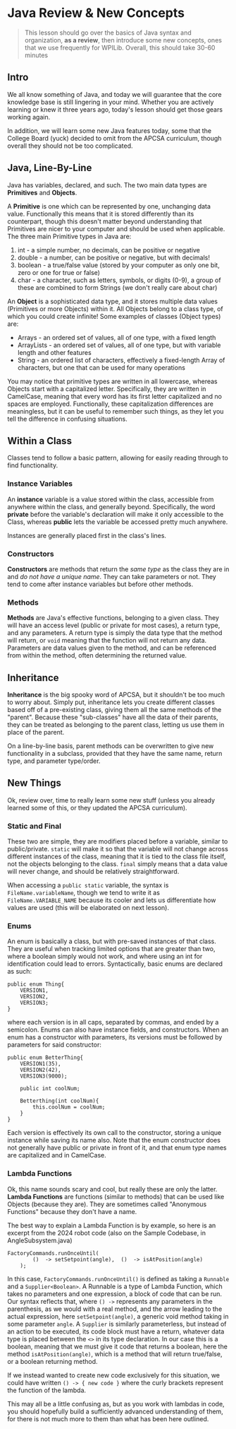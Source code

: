 # Java Review & New Concepts

> This lesson should go over the basics of Java syntax and organization, **as a review**, then introduce some new concepts, ones that we use frequently for WPILib. Overall, this should take 30-60 minutes

## Intro

We all know something of Java, and today we will guarantee that the core knowledge base is still lingering in your mind. Whether you are actively learning or knew it three years ago, today's lesson should get those gears working again.

In addition, we will learn some new Java features today, some that the College Board (yuck) decided to omit from the APCSA curriculum, though overall they should not be too complicated.

## Java, Line-By-Line

Java has variables, declared, and such. The two main data types are **Primitives** and **Objects**. 

A **Primitive** is one which can be represented by one, unchanging data value. Functionally this means that it is stored differently than its counterpart, though this doesn't matter beyond understanding that Primitives are nicer to your computer and should be used when applicable. The three main Primitive types in Java are:

1. int - a simple number, no decimals, can be positive or negative
2. double - a number, can be positive or negative, but with decimals!
3. boolean - a true/false value (stored by your computer as only one bit, zero or one for true or false)
4. char - a character, such as letters, symbols, or digits (0-9), a group of these are combined to form Strings (we don't really care about char)

An **Object** is a sophisticated data type, and it stores multiple data values (Primitives or more Objects) within it. All Objects belong to a class type, of which you could create infinite! Some examples of classes (Object types) are:

- Arrays - an ordered set of values, all of one type, with a fixed length
- ArrayLists - an ordered set of values, all of one type, but with variable length and other features
- String - an ordered list of characters, effectively a fixed-length Array of characters, but one that can be used for many operations

You may notice that primitive types are written in all lowercase, whereas Objects start with a capitalized letter. Specifically, they are written in CamelCase, meaning that every word has its first letter capitalized and no spaces are employed. Functionally, these capitalization differences are meaningless, but it can be useful to remember such things, as they let you tell the difference in confusing situations.

## Within a Class

Classes tend to follow a basic pattern, allowing for easily reading through to find functionality.

### Instance Variables

An **instance** variable is a value stored within the class, accessible from anywhere within the class, and generally beyond. Specifically, the word **private** before the variable's declaration will make it only accessible to the Class, whereas **public** lets the variable be accessed pretty much anywhere.

Instances are generally placed first in the class's lines.

### Constructors

**Constructors** are methods that return the *same type* as the class they are in and *do not have a unique name*. They can take parameters or not. They tend to come after instance variables but before other methods.

### Methods

**Methods** are Java's effective functions, belonging to a given class. They will have an access level (public or private for most cases), a return type, and any parameters. A return type is simply the data type that the method will return, or `void` meaning that the function will not return any data. Parameters are data values given to the method, and can be referenced from within the method, often determining the returned value.

## Inheritance

**Inheritance** is the big spooky word of APCSA, but it shouldn't be too much to worry about. Simply put, inheritance lets you create different classes based off of a pre-existing class, giving them all the same methods of the "parent". Because these "sub-classes" have all the data of their parents, they can be treated as belonging to the parent class, letting us use them in place of the parent. 

On a line-by-line basis, parent methods can be overwritten to give new functionality in a subclass, provided that they have the same name, return type, and parameter type/order.

## New Things

Ok, review over, time to really learn some new stuff (unless you already learned some of this, or they updated the APCSA curriculum).

### Static and Final

These two are simple, they are modifiers placed before a variable, similar to public/private. `static` will make it so that the variable will not change across different instances of the class, meaning that it is tied to the class file itself, not the objects belonging to the class. `final` simply means that a data value will never change, and should be relatively straightforward.

When accessing a `public static` variable, the syntax is `FileName.variableName`, though we tend to write it as `FileName.VARIABLE_NAME` because its cooler and lets us differentiate how values are used (this will be elaborated on next lesson).

### Enums

An enum is basically a class, but with pre-saved instances of that class. They are useful when tracking limited options that are greater than two, where a boolean simply would not work, and where using an int for identification could lead to errors. Syntactically, basic enums are declared as such:

	public enum Thing{
		VERSION1,
		VERSION2,
		VERSION3;
	}
 
where each version is in all caps, separated by commas, and ended by a semicolon. Enums can also have instance fields, and constructors. When an enum has a constructor with parameters, its versions must be followed by parameters for said constructor:

	public enum BetterThing{
		VERSION1(35),
		VERSION2(42),
		VERSION3(9000);
	
		public int coolNum;
		
		Betterthing(int coolNum){
			this.coolNum = coolNum;
		}
	}

Each version is effectively its own call to the constructor, storing a unique instance while saving its name also. Note that the enum constructor does not generally have public or private in front of it, and that enum type names are capitalized and in CamelCase.

### Lambda Functions

Ok, this name sounds scary and cool, but really these are only the latter. **Lambda Functions** are functions (similar to methods) that can be used like Objects (because they are). They are sometimes called "Anonymous Functions" because they don't have a name.

The best way to explain a Lambda Function is by example, so here is an excerpt from the 2024 robot code (also on the Sample Codebase, in AngleSubsystem.java)

	FactoryCommands.runOnceUntil(
		    ()  -> setSetpoint(angle),  ()  -> isAtPosition(angle)
		);
	
In this case, `FactoryCommands.runOnceUntil()` is defined as taking a `Runnable` and a `Supplier<Boolean>`.  A Runnable is a type of Lambda Function, which takes no parameters and one expression, a block of code that can be run. Our syntax reflects that, where `() ->` represents any parameters in the parenthesis, as we would with a real method, and the arrow leading to the actual expression, here `setSetpoint(angle)`, a generic void method taking in some parameter `angle`. A `Supplier` is similarly parameterless, but instead of an action to be executed, its code block must have a return, whatever data type is placed between the `<>` in its type declaration. In our case this is a boolean, meaning that we must give it code that returns a boolean, here the method `isAtPosition(angle)`, which is a method that will return true/false, or a boolean returning method.

If we instead wanted to create new code exclusively for this situation, we could have written `() -> { new code }` where the curly brackets represent the function of the lambda.

This may all be a little confusing as, but as you work with lambdas in code, you should hopefully build a sufficiently advanced understanding of them, for there is not much more to them than what has been here outlined. 
